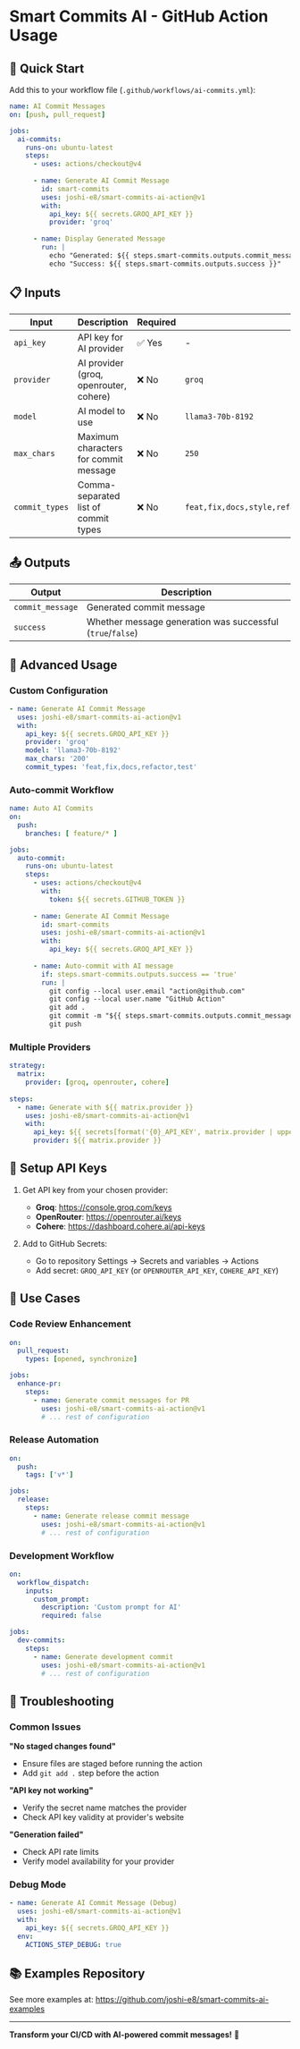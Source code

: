 # Smart Commits AI - GitHub Action Usage

## 🚀 Quick Start

Add this to your workflow file (`.github/workflows/ai-commits.yml`):

```yaml
name: AI Commit Messages
on: [push, pull_request]

jobs:
  ai-commits:
    runs-on: ubuntu-latest
    steps:
      - uses: actions/checkout@v4
      
      - name: Generate AI Commit Message
        id: smart-commits
        uses: joshi-e8/smart-commits-ai-action@v1
        with:
          api_key: ${{ secrets.GROQ_API_KEY }}
          provider: 'groq'
      
      - name: Display Generated Message
        run: |
          echo "Generated: ${{ steps.smart-commits.outputs.commit_message }}"
          echo "Success: ${{ steps.smart-commits.outputs.success }}"
```

## 📋 Inputs

| Input | Description | Required | Default |
|-------|-------------|----------|---------|
| `api_key` | API key for AI provider | ✅ Yes | - |
| `provider` | AI provider (groq, openrouter, cohere) | ❌ No | `groq` |
| `model` | AI model to use | ❌ No | `llama3-70b-8192` |
| `max_chars` | Maximum characters for commit message | ❌ No | `250` |
| `commit_types` | Comma-separated list of commit types | ❌ No | `feat,fix,docs,style,refactor,perf,test,build,ci,chore,revert,remove,config` |

## 📤 Outputs

| Output | Description |
|--------|-------------|
| `commit_message` | Generated commit message |
| `success` | Whether message generation was successful (`true`/`false`) |

## 🔧 Advanced Usage

### Custom Configuration

```yaml
- name: Generate AI Commit Message
  uses: joshi-e8/smart-commits-ai-action@v1
  with:
    api_key: ${{ secrets.GROQ_API_KEY }}
    provider: 'groq'
    model: 'llama3-70b-8192'
    max_chars: '200'
    commit_types: 'feat,fix,docs,refactor,test'
```

### Auto-commit Workflow

```yaml
name: Auto AI Commits
on:
  push:
    branches: [ feature/* ]

jobs:
  auto-commit:
    runs-on: ubuntu-latest
    steps:
      - uses: actions/checkout@v4
        with:
          token: ${{ secrets.GITHUB_TOKEN }}
      
      - name: Generate AI Commit Message
        id: smart-commits
        uses: joshi-e8/smart-commits-ai-action@v1
        with:
          api_key: ${{ secrets.GROQ_API_KEY }}
      
      - name: Auto-commit with AI message
        if: steps.smart-commits.outputs.success == 'true'
        run: |
          git config --local user.email "action@github.com"
          git config --local user.name "GitHub Action"
          git add .
          git commit -m "${{ steps.smart-commits.outputs.commit_message }}" || exit 0
          git push
```

### Multiple Providers

```yaml
strategy:
  matrix:
    provider: [groq, openrouter, cohere]
    
steps:
  - name: Generate with ${{ matrix.provider }}
    uses: joshi-e8/smart-commits-ai-action@v1
    with:
      api_key: ${{ secrets[format('{0}_API_KEY', matrix.provider | upper)] }}
      provider: ${{ matrix.provider }}
```

## 🔑 Setup API Keys

1. Get API key from your chosen provider:
   - **Groq**: https://console.groq.com/keys
   - **OpenRouter**: https://openrouter.ai/keys
   - **Cohere**: https://dashboard.cohere.ai/api-keys

2. Add to GitHub Secrets:
   - Go to repository Settings → Secrets and variables → Actions
   - Add secret: `GROQ_API_KEY` (or `OPENROUTER_API_KEY`, `COHERE_API_KEY`)

## 🎯 Use Cases

### Code Review Enhancement
```yaml
on:
  pull_request:
    types: [opened, synchronize]

jobs:
  enhance-pr:
    steps:
      - name: Generate commit messages for PR
        uses: joshi-e8/smart-commits-ai-action@v1
        # ... rest of configuration
```

### Release Automation
```yaml
on:
  push:
    tags: ['v*']

jobs:
  release:
    steps:
      - name: Generate release commit message
        uses: joshi-e8/smart-commits-ai-action@v1
        # ... rest of configuration
```

### Development Workflow
```yaml
on:
  workflow_dispatch:
    inputs:
      custom_prompt:
        description: 'Custom prompt for AI'
        required: false

jobs:
  dev-commits:
    steps:
      - name: Generate development commit
        uses: joshi-e8/smart-commits-ai-action@v1
        # ... rest of configuration
```

## 🚨 Troubleshooting

### Common Issues

**"No staged changes found"**
- Ensure files are staged before running the action
- Add `git add .` step before the action

**"API key not working"**
- Verify the secret name matches the provider
- Check API key validity at provider's website

**"Generation failed"**
- Check API rate limits
- Verify model availability for your provider

### Debug Mode

```yaml
- name: Generate AI Commit Message (Debug)
  uses: joshi-e8/smart-commits-ai-action@v1
  with:
    api_key: ${{ secrets.GROQ_API_KEY }}
  env:
    ACTIONS_STEP_DEBUG: true
```

## 📚 Examples Repository

See more examples at: https://github.com/joshi-e8/smart-commits-ai-examples

---

**Transform your CI/CD with AI-powered commit messages!** 🚀
